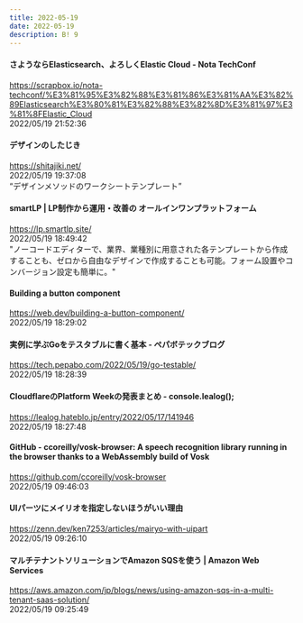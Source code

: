 ```yaml
---
title: 2022-05-19
date: 2022-05-19
description: B! 9
---
```


#### さようならElasticsearch、よろしくElastic Cloud - Nota TechConf
https://scrapbox.io/nota-techconf/%E3%81%95%E3%82%88%E3%81%86%E3%81%AA%E3%82%89Elasticsearch%E3%80%81%E3%82%88%E3%82%8D%E3%81%97%E3%81%8FElastic_Cloud<br>
2022/05/19 21:52:36<br>


#### デザインのしたじき
https://shitajiki.net/<br>
2022/05/19 19:37:08<br>
“デザインメソッドのワークシートテンプレート”


#### smartLP | LP制作から運⽤・改善の オールインワンプラットフォーム
https://lp.smartlp.site/<br>
2022/05/19 18:49:42<br>
"ノーコードエディターで、業界、業種別に用意された各テンプレートから作成することも、ゼロから自由なデザインで作成することも可能。フォーム設置やコンバージョン設定も簡単に。"


#### Building a button component
https://web.dev/building-a-button-component/<br>
2022/05/19 18:29:02<br>


#### 実例に学ぶGoをテスタブルに書く基本 - ペパボテックブログ
https://tech.pepabo.com/2022/05/19/go-testable/<br>
2022/05/19 18:28:39<br>


#### CloudflareのPlatform Weekの発表まとめ - console.lealog();
https://lealog.hateblo.jp/entry/2022/05/17/141946<br>
2022/05/19 18:27:48<br>


#### GitHub - ccoreilly/vosk-browser: A speech recognition library running in the browser thanks to a WebAssembly build of Vosk
https://github.com/ccoreilly/vosk-browser<br>
2022/05/19 09:46:03<br>


#### UIパーツにメイリオを指定しないほうがいい理由
https://zenn.dev/ken7253/articles/mairyo-with-uipart<br>
2022/05/19 09:26:10<br>


#### マルチテナントソリューションでAmazon SQSを使う | Amazon Web Services
https://aws.amazon.com/jp/blogs/news/using-amazon-sqs-in-a-multi-tenant-saas-solution/<br>
2022/05/19 09:25:49<br>


